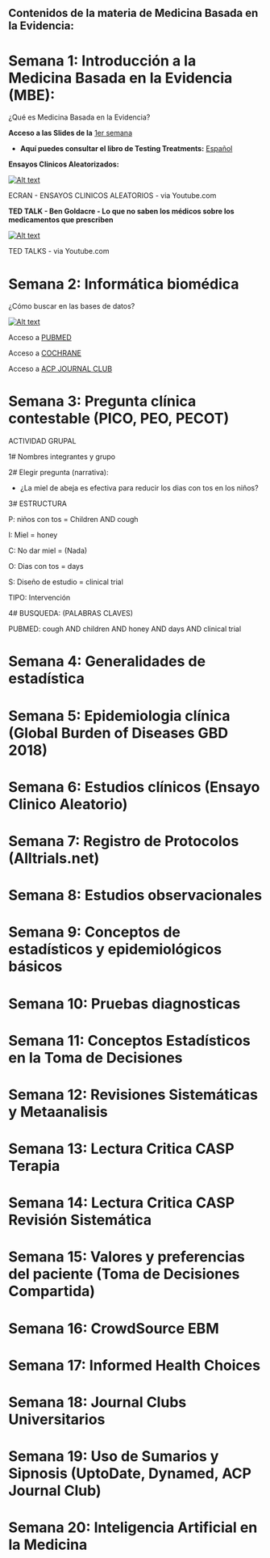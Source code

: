 ## Contenidos de la materia de Medicina Basada en la Evidencia:

# Semana 1: Introducción a la Medicina Basada en la Evidencia (MBE):

¿Qué es Medicina Basada en la Evidencia?


**Acceso a las Slides de la** [1er semana](https://ebdm.github.io/Sesion1_MBE.pdf)

 + **Aquí puedes consultar el libro de Testing Treatments:** [Español](https://es.testingtreatments.org)

**Ensayos Clinicos Aleatorizados:**

[![Alt text](https://img.youtube.com/vi/PrQDYNk4CU0/0.jpg)](https://www.youtube.com/watch?v=PrQDYNk4CU0)

ECRAN - ENSAYOS CLINICOS ALEATORIOS - via Youtube.com

**TED TALK - Ben Goldacre - Lo que no saben los médicos sobre los medicamentos que prescriben**

[![Alt text](https://img.youtube.com/vi/RKmxL8VYy0M/0.jpg)](https://www.youtube.com/watch?v=RKmxL8VYy0M)

TED TALKS - via Youtube.com

# Semana 2: Informática biomédica

¿Cómo buscar en las bases de datos?

[![Alt text](https://img.youtube.com/vi/dncRQ1cobdc/0.jpg)](https://www.youtube.com/watch?v=dncRQ1cobdc)

Acceso a [PUBMED](https://www.ncbi.nlm.nih.gov/pubmed)

Acceso a [COCHRANE](https://www.cochranelibrary.com/)

Acceso a [ACP JOURNAL CLUB](http://www.acpjc.org/)

# Semana 3: Pregunta clínica contestable (PICO, PEO, PECOT)

ACTIVIDAD GRUPAL

1# Nombres integrantes y grupo


2# Elegir pregunta (narrativa):

- ¿La miel de abeja es efectiva para reducir los dias con tos en los niños?


3# ESTRUCTURA

P: niños con tos = Children AND cough

I: Miel = honey

C: No dar miel = (Nada)

O: Dias con tos = days

S: Diseño de estudio = clinical trial

TIPO: Intervención


4# BUSQUEDA: (PALABRAS CLAVES)

PUBMED: cough AND children AND honey AND days AND clinical trial



# Semana 4: Generalidades de estadística

# Semana 5: Epidemiologia clínica (Global Burden of Diseases GBD 2018)

# Semana 6: Estudios clínicos (Ensayo Clinico Aleatorio)

# Semana 7: Registro de Protocolos (Alltrials.net)

# Semana 8: Estudios observacionales

# Semana 9: Conceptos de estadísticos y epidemiológicos básicos

# Semana 10: Pruebas diagnosticas

# Semana 11: Conceptos Estadísticos en la Toma de Decisiones

# Semana 12: Revisiones Sistemáticas y Metaanalisis

# Semana 13: Lectura Critica CASP Terapia

# Semana 14: Lectura Critica CASP Revisión Sistemática

# Semana 15: Valores y preferencias del paciente (Toma de Decisiones Compartida)

# Semana 16: CrowdSource EBM

# Semana 17: Informed Health Choices

# Semana 18: Journal Clubs Universitarios

# Semana 19: Uso de Sumarios y Sipnosis (UptoDate, Dynamed, ACP Journal Club)

# Semana 20: Inteligencia Artificial en la Medicina




